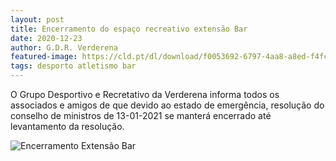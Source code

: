 ```yaml
---
layout: post
title: Encerramento do espaço recreativo extensão Bar
date: 2020-12-23
author: G.D.R. Verderena
featured-image: https://cld.pt/dl/download/f0053692-6797-4aa8-a8ed-f4fc3c2c1fea/comunicado_encerramento_extensao_bar.jpeg
tags: desporto atletismo bar
---
```

O Grupo Desportivo e Recretativo da Verderena informa todos os associados e amigos de que devido ao estado de emergência, resolução do conselho de ministros de 13-01-2021 se manterá encerrado até levantamento da resolução.

![Encerramento Extensão Bar](https://cld.pt/dl/download/f0053692-6797-4aa8-a8ed-f4fc3c2c1fea/comunicado_encerramento_extensao_bar.jpeg)
